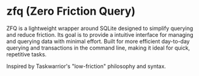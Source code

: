 # zfq (Zero Friction Query)
ZFQ is a lightweight wrapper around SQLite designed to simplify querying and reduce friction. Its goal is to provide a intuitive interface for managing and querying data with minimal effort. Built for more efficient day-to-day querying and transactions in the command line, making it ideal for quick, repetitive tasks.

Inspired by Taskwarrior's "low-friction" philosophy and syntax.
